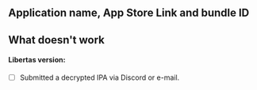 <!-- This is for requesting support or reporting that Libertas does not bypass an application's jailbreak detection. If you have something else to report, feel free to ignore this template. -->

## Application name, App Store Link and bundle ID
<!-- The name, link and bundle ID of the concerned app -->

## What doesn't work
<!-- Screenshots or description of any error screens you see -->
<!-- Logs are welcome and appreciated -->

#### Libertas version: 

- [ ] Submitted a decrypted IPA via Discord or e-mail.
